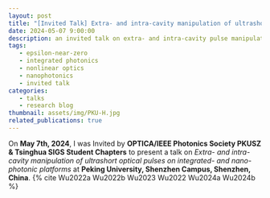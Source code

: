 ```yaml
---
layout: post
title: "[Invited Talk] Extra- and intra-cavity manipulation of ultrashort optical pulses on integrated- and nano-photonic platforms"
date: 2024-05-07 9:00:00
description: an invited talk on extra- and intra-cavity pulse manipulation
tags: 
   - epsilon-near-zero
   - integrated photonics
   - nonlinear optics
   - nanophotonics
   - invited talk
categories: 
   - talks
   - research blog
thumbnail: assets/img/PKU-H.jpg
related_publications: true
---
```


On **May 7th, 2024**, I was Invited by **OPTICA/IEEE Photonics Society PKUSZ & Tsinghua SIGS Student Chapters** to present a talk on *Extra- and intra-cavity manipulation of ultrashort optical pulses on integrated- and nano-photonic platforms* at **Peking University, Shenzhen Campus, Shenzhen, China**. {% cite Wu2022a Wu2022b Wu2023 Wu2022 Wu2024a Wu2024b %}
